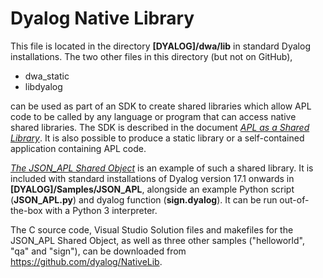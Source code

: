 # Dyalog Native Library
This file is located in the directory **[DYALOG]/dwa/lib** in standard Dyalog installations.
The two other files in this directory (but not on GitHub),
- dwa_static 
- libdyalog  

can be used as part of an SDK to create shared libraries which allow APL code to be called by any language or program that can access native shared libraries. The SDK is described in the document [*APL as a Shared Library*](http://docs.dyalog.com/latest/APL%20as%20a%20Shared%20Library.pdf). It is also possible to produce a static library or a self-contained application containing APL code.

[*The JSON_APL Shared Object*](http://docs.dyalog.com/latest/The%20JSON_APL%20Shared%20Object.pdf) is an example of such a shared library. It is included with standard installations of Dyalog version 17.1 onwards in **[DYALOG]/Samples/JSON_APL**, alongside an example Python script (**JSON_APL.py**) and dyalog function (**sign.dyalog**). It can be run out-of-the-box with a Python 3 interpreter. 

The C source code, Visual Studio Solution files and makefiles for the JSON_APL Shared Object, as well as three other samples ("helloworld", "qa" and "sign"), can be downloaded from https://github.com/dyalog/NativeLib. 
